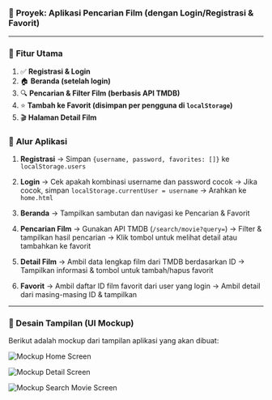 ### 📌 **Proyek: Aplikasi Pencarian Film (dengan Login/Registrasi & Favorit)**

---

### 🎯 **Fitur Utama**

1. ✅ **Registrasi & Login**
2. 🏠 **Beranda (setelah login)**
3. 🔍 **Pencarian & Filter Film (berbasis API TMDB)**
4. ⭐ **Tambah ke Favorit (disimpan per pengguna di `localStorage`)**
5. 🎬 **Halaman Detail Film**


### 🧠 **Alur Aplikasi**

1. **Registrasi**
   → Simpan `{username, password, favorites: []}` ke `localStorage.users`

2. **Login**
   → Cek apakah kombinasi username dan password cocok
   → Jika cocok, simpan `localStorage.currentUser = username`
   → Arahkan ke `home.html`

3. **Beranda**
   → Tampilkan sambutan dan navigasi ke Pencarian & Favorit

4. **Pencarian Film**
   → Gunakan API TMDB (`/search/movie?query=`)
   → Filter & tampilkan hasil pencarian
   → Klik tombol untuk melihat detail atau tambahkan ke favorit

5. **Detail Film**
   → Ambil data lengkap film dari TMDB berdasarkan ID
   → Tampilkan informasi & tombol untuk tambah/hapus favorit

6. **Favorit**
   → Ambil daftar ID film favorit dari user yang login
   → Ambil detail dari masing-masing ID & tampilkan

---

### 📸 Desain Tampilan (UI Mockup)

Berikut adalah mockup dari tampilan aplikasi yang akan dibuat:

![Mockup Home Screen](https://cdn.dribbble.com/userupload/43526984/file/original-11bce2a81f4367df79f82944d6897463.png?resize=1024x898&vertical=center)

![Mockup Detail Screen](https://cdn.dribbble.com/userupload/43526986/file/original-b2785fc51db30f84cd5e76d63de50768.png?resize=1024x1702&vertical=center)

![Mockup Search Movie Screen](https://cdn.dribbble.com/userupload/39980950/file/original-101df9a898ce6bc91cbd048d437d9e86.png?resize=1905x1429&vertical=center)
